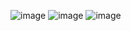 ![image](https://github.com/wkdtjdwns/Web/assets/128266768/eee24670-d403-4179-9f79-214ade6538f9)
![image](https://github.com/wkdtjdwns/Web/assets/128266768/9c816cf8-b7f0-4b9a-b17c-5ba6c167097a)
![image](https://github.com/wkdtjdwns/Web/assets/128266768/f19d0ede-6e63-4990-a37a-e1539ee53b75)
